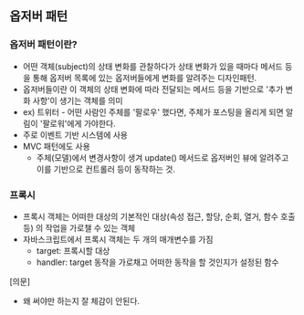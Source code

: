 ## 옵저버 패턴

### 옵저버 패턴이란?
- 어떤 객체(subject)의 상태 변화를 관찰하다가 상태 변화가 있을 때마다 
 메서드 등을 통해 옵저버 목록에 있는 옵저버들에게 변화를 알려주는 디자인패턴.
- 옵저버들이란 이 객체의 상태 변화에 따라 전달되는 메서드 등을 기반으로 
 '추가 변화 사항'이 생기는 객체를 의미
- ex) 트위터 - 어떤 사람인 주체를 '팔로우' 했다면, 주체가 포스팅을 
올리게 되면 알림이 '팔로워'에게 가야한다.
- 주로 이벤트 기반 시스템에 사용
- MVC 패턴에도 사용
   - 주체(모델)에서 변경사항이 생겨 update() 메서드로 옵저버인
     뷰에 알려주고 이를 기반으로 컨트롤러 등이 동작하는 것.

### 프록시
- 프록시 객체는 어떠한 대상의 기본적인 대상(속성 접근, 할당, 순회, 열거, 함수 호출 등)
의 작업을 가로챌 수 있는 객체
- 자바스크립트에서 프록시 객체는 두 개의 매개변수를 가짐
   - target: 프록시할 대상
   - handler: target 동작을 가로채고 어떠한 동작을 할 것인지가 설정된 함수

[의문]
- 왜 써야만 하는지 잘 체감이 안된다.

